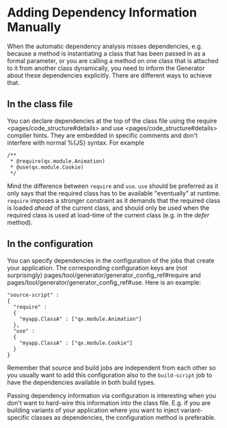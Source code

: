 Adding Dependency Information Manually
======================================

When the automatic dependency analysis misses dependencies, e.g. because a method is instantiating a class that has been passed in as a formal parameter, or you are calling a method on one class that is attached to it from another class dynamically, you need to inform the Generator about these dependencies explicitly. There are different ways to achieve that.

In the class file
-----------------

You can declare dependencies at the top of the class file using the require \<pages/code\_structure\#details\> and use \<pages/code\_structure\#details\> compiler hints. They are embedded in specific comments and don't interfere with normal %{JS} syntax. For example

    /**
     * @require(qx.module.Animation)
     * @use(qx.module.Cookie)
     */

Mind the difference between `require` and `use`. `use` should be preferred as it only says that the required class has to be available "eventually" at runtime. `require` imposes a stronger constraint as it demands that the required class is loaded *ahead* of the current class, and should only be used when the required class is used at load-time of the current class (e.g. in the *defer* method).

In the configuration
--------------------

You can specify dependencies in the configuration of the jobs that create your application. The corresponding configuration keys are (not surprisingly) pages/tool/generator/generator\_config\_ref\#require and pages/tool/generator/generator\_config\_ref\#use. Here is an example:

    "source-script" :
    {
      "require" : 
      {
        "myapp.ClassA" : ["qx.module.Animation"]
      },
      "use" :
      {
        "myapp.ClassA" : ["qx.module.Cookie"]
      }
    }

Remember that source and build jobs are independent from each other so you usually want to add this configuration also to the `build-script` job to have the dependencies available in both build types.

Passing dependency information via configuration is interesting when you don't want to hard-wire this information into the class file. E.g. if you are building variants of your application where you want to inject variant-specific classes as dependencies, the configuration method is preferable.
